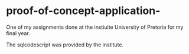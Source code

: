 # proof-of-concept-application-
One of my assignments done at the instiuite University of Pretoria for my final year.

The sqlcodescript was provided by the institute.
